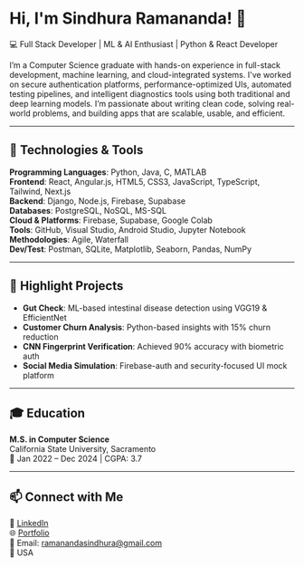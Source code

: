 # Hi, I'm Sindhura Ramananda! 👋  
💻 Full Stack Developer | ML & AI Enthusiast | Python & React Developer

I’m a Computer Science graduate with hands-on experience in full-stack development, machine learning, and cloud-integrated systems. I've worked on secure authentication platforms, performance-optimized UIs, automated testing pipelines, and intelligent diagnostics tools using both traditional and deep learning models. I’m passionate about writing clean code, solving real-world problems, and building apps that are scalable, usable, and efficient.

---

## 🔧 Technologies & Tools

**Programming Languages**: Python, Java, C, MATLAB  
**Frontend**: React, Angular.js, HTML5, CSS3, JavaScript, TypeScript, Tailwind, Next.js  
**Backend**: Django, Node.js, Firebase, Supabase  
**Databases**: PostgreSQL, NoSQL, MS-SQL  
**Cloud & Platforms**: Firebase, Supabase, Google Colab  
**Tools**: GitHub, Visual Studio, Android Studio, Jupyter Notebook  
**Methodologies**: Agile, Waterfall  
**Dev/Test**: Postman, SQLite, Matplotlib, Seaborn, Pandas, NumPy

---

## 🚀 Highlight Projects

- **Gut Check**: ML-based intestinal disease detection using VGG19 & EfficientNet  
- **Customer Churn Analysis**: Python-based insights with 15% churn reduction  
- **CNN Fingerprint Verification**: Achieved 90% accuracy with biometric auth  
- **Social Media Simulation**: Firebase-auth and security-focused UI mock platform  

---

## 🎓 Education

**M.S. in Computer Science**  
California State University, Sacramento  
📍 Jan 2022 – Dec 2024 | CGPA: 3.7

---

## 📫 Connect with Me

🔗 [LinkedIn](https://www.linkedin.com/in/sindhura-ramananda-6bb8191a0/)  
🌐 [Portfolio](https://sites.google.com/view/ramanandasindhura/home)  
📩 Email: ramanandasindhura@gmail.com  
📍 USA

